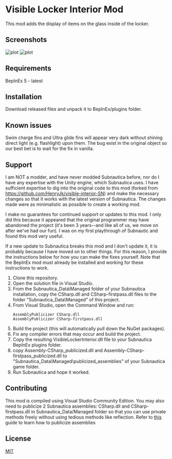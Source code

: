 # Visible Locker Interior Mod
This mod adds the display of items on the glass inside of the locker. 

## Screenshots

![plot](./Screenshots/scr1.jpg)
![plot](./Screenshots/scr2.jpg)

## Requirements

BepInEx 5 - latest

## Installation

Download released files and unpack it to BepInEx/plugins folder.

## Known issues

Swim charge fins and Ultra glide fins will appear very dark without
shining direct light (e.g. flashlight) upon them. The bug exist in
the original object so our best bet is to wait for the fix in vanilla.

## Support

I am NOT a modder, and have never modded Subnautica before, nor do I have any
expertise with the Unity engine, which Subnautica uses.  I have sufficient
expertise to dig into the original code to this mod (forked from
https://github.com/HenryJk/visible-interior-SN) and make the necessary changes
so that it works with the latest version of Subnautica. The changes made were
as minimalistic as possible to create a working mod.

I make no guarantees for continued support or updates to this mod.  I only did this
because it appeared that the original programmer may have abandoned the project
(it's been 3 years--and like all of us, we move on after we've had our fun). I was on
my first playthrough of Subnautic and found this mod very useful.

If a new update to Subnautica breaks this mod and I don't update it, it is probably
because I have moved on to other things.  For this reason, I provide the instructions
below for how you can make the fixes yourself.  Note that the BepInEx mod must already
be installed and working for these instructions to work.

1. Clone this repository.
2. Open the solution file in Visual Studio.
3. From the Subnautica_Data\Managed folder of your Subnautica installation, copy the CSharp.dll and
   CSharp-firstpass.dll files to the folder "Subnautica_Data\Managed" of this project.
4. From Visual Studio, open the Command Window and run:
   ```
   AssemblyPublicizer CSharp.dll
   AssemblyPublicizer CSharp-firstpass.dll
   ```
5. Build the project (this will automatically pull down the NuGet packages).
6. Fix any compiler errors that may occur and build the project.
7. Copy the resulting VisibleLockerInterior.dll file to your Subnautica BepInEx plugins folder.
8. copy Assembly-CSharp_publicized.dll and Assembly-CSharp-firstpass_publicized.dll to "Subnautica_Data\Managed\publicized_assemblies"
    of your Subnautica game folder.
9. Run Subnautica and hope it worked.


## Contributing

This mod is compiled using Visual Studio Community Edition. You may
also need to publicize 2 Subnautica assemblies: CSharp.dll and
CSharp-firstpass.dll in Subnautica_Data/Managed folder so that you
can use private methods freely without using tedious methods like
reflection. Refer to
[this](https://github.com/CabbageCrow/AssemblyPublicizer) guide
to learn how to publicize assemblies

## License

[MIT](https://choosealicense.com/licenses/mit/)
